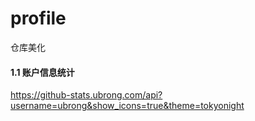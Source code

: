 # profile
仓库美化
#### 1.1 账户信息统计
https://github-stats.ubrong.com/api?username=ubrong&show_icons=true&theme=tokyonight 
